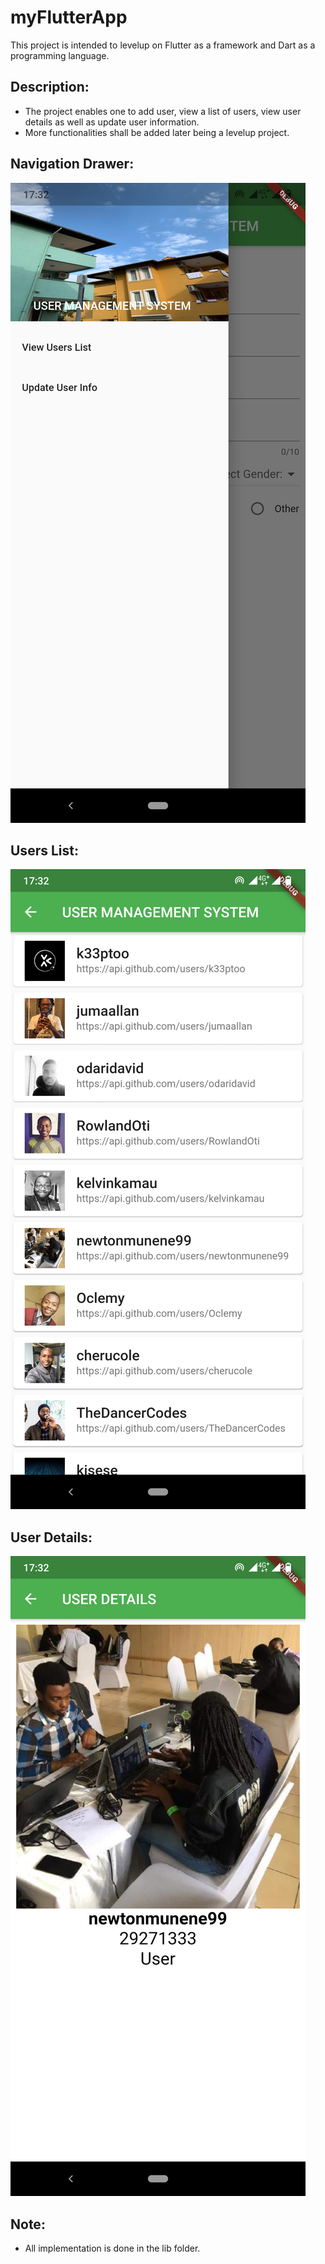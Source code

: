 # myFlutterApp

This project is intended to levelup on Flutter as a framework and Dart as a programming language.

## Description:
- The project enables one to add user, view a list of users, view user details as well as update user information.
- More functionalities shall be added later being a levelup project.

## Navigation Drawer:
![List developers](/assets/images/drawer.png)

## Users List:
![List developers](/assets/images/userslist.png)

## User Details:
![List developers](/assets/images/userdetails.png)

## Note:

- All implementation is done in the lib folder.
